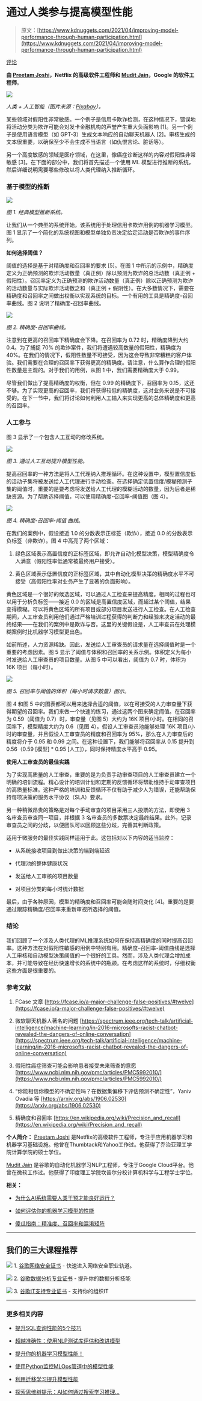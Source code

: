 # 通过人类参与提高模型性能

> 原文：[https://www.kdnuggets.com/2021/04/improving-model-performance-through-human-participation.html](https://www.kdnuggets.com/2021/04/improving-model-performance-through-human-participation.html)

[评论](#comments)

**由 [Preetam Joshi](https://www.linkedin.com/in/preetambjoshi/)，Netflix 的高级软件工程师和 [Mudit Jain](https://www.linkedin.com/in/muditjai/)，Google 的软件工程师**。

![](../Images/560fe77491cf4c263106734f1dea398d.png)

*人类 + 人工智能（图片来源：[Pixabay](https://pixabay.com/photos/technology-hands-agreement-ok-4256272/)）。*

某些领域对假阳性非常敏感。一个例子是信用卡欺诈检测，在这种情况下，错误地将活动分类为欺诈可能会对发卡金融机构的声誉产生重大负面影响 [1]。另一个例子是使用语言模型（如 GPT-3）生成文本响应的自动聊天机器人 [2]。审核生成的文本很重要，以确保至少不会生成不当语言（如仇恨言论、脏话等）。

另一个高度敏感的领域是医疗领域，在这里，像癌症诊断这样的内容对假阳性非常敏感 [3]。在下面的部分中，我们将首先描述一个使用 ML 模型进行推断的系统，然后详细说明需要哪些修改以将人类代理纳入推断循环。

### 基于模型的推断

![](../Images/8a4de5d4b687067913d75130bb522276.png)

*图 1\. 经典模型推断系统。*

让我们从一个典型的系统开始，该系统用于处理信用卡欺诈用例的机器学习模型。图 1 显示了一个简化的系统视图和模型单独负责决定给定活动是否欺诈的事件序列。

**如何选择阈值？**

阈值的选择是基于对精确度和召回率的要求 [5]。在图 1 中所示的示例中，精确度定义为正确预测的欺诈活动数量（真正例）除以预测为欺诈的总活动数（真正例 + 假阳性）。召回率定义为正确预测的欺诈活动数量（真正例）除以正确预测为欺诈的活动数量与实际欺诈活动数之和（真正例 + 假阴性）。在大多数情况下，需要在精确度和召回率之间做出权衡以实现系统的目标。一个有用的工具是精确度-召回率曲线。图 2 说明了精确度-召回率曲线。

![](../Images/f42660a0cf7b8954f827413fc715e7b2.png)

*图 2\. 精确度-召回率曲线。*

注意到在更高的召回率下精确度会下降。在召回率为 0.72 时，精确度降到大约 0.4。为了捕捉 70% 的欺诈案件，我们将遭遇较高数量的假阳性，精确度为 40%。在我们的情况下，假阳性数量不可接受，因为这会导致非常糟糕的客户体验。我们需要在合理的召回率下获得更高的精确度。请注意，什么算作合理的假阳性数量是主观的。对于我们的用例，从图 1 中，我们需要精确度大于 0.99。

尽管我们做出了提高精确度的权衡，但在 0.99 的精确度下，召回率为 0.15，这还不够。为了实现更高的召回率，我们将获得较低的精确度，这对业务来说是不可接受的。在下一节中，我们将讨论如何利用人工输入来实现更高的总体精确度和更高的召回率。

### 人工参与

图 3 显示了一个包含人工互动的修改系统。

![](../Images/84ab6b6f18fc33adc6933652a9e84fb4.png)

*图 3\. 通过人工互动提升模型性能。*

提高召回率的一种方法是将人工代理纳入推理循环。在这种设置中，模型置信度低的活动子集将被发送给人工代理进行手动检查。在选择确定低置信度/模糊预测子集的阈值时，重要的是要考虑将发送给人工代理的模糊活动的数量，因为后者是稀缺资源。为了帮助选择阈值，可以使用精确度-召回率-阈值图（图 4）。

![](../Images/037591fd6e4d621da2ebf67450cb50a2.png)

*图 4\. 精确度-召回率-阈值 曲线*。

在我们的案例中，假设接近 1.0 的分数表示正标签（欺诈），接近 0.0 的分数表示负标签（非欺诈）。图 4 中高亮了两个区域：

1.  绿色区域表示高置信度的正标签区域，即允许自动化模型决策，模型精确度令人满意（假阳性率低通常被最终用户接受）。

1.  黄色区域表示低置信度的正标签区域，其中自动化模型决策的精确度水平不可接受（高假阳性率对业务产生了显著的负面影响）。

黄色区域是一个很好的候选区域，可以通过人工检查来提高精度。相同的过程也可以用于分析负标签——接近 0.0 的区域是高置信度区域，而超过某个阈值，结果变得模糊。可以将黄色区域的所有项目或部分项目发送进行人工检查。在人工检查期间，人工审查员利用他们通过严格培训过程获得的判断力和经验来决定活动的最终结果——在我们的案例中是欺诈与否。这里的关键假设是，人工审查员在处理模糊案例时比机器学习模型更出色。

如前所述，人力资源稀缺。因此，发送给人工审查员的请求量在选择阈值时是一个重要的考虑因素。图 5 显示了阈值与体积和召回率的关系示例。体积定义为每小时发送给人工审查员的项目数量。从图 5 中可以看出，阈值为 0.7 时，体积为 16K 项目（每小时）。

![](../Images/ba9e900adfaeb4486a9d1c0728b048f7.png)

*图 5\. 召回率与阈值的体积（每小时请求数量）图示。*

图 4 和图 5 中的图表都可以用来选择合适的阈值，以在可接受的人力审查量下获得期望的召回率。我们来做一个快速的练习，通过这两个图来确定阈值。在召回率为 0.59（阈值为 0.7）时，审查量（见图 5）大约为 16K 项目/小时。在相同的召回率下，模型精度大约为 0.6（见图 4）。假设人工审查员池能够处理 16K 项目/小时的审查量，并且假设人工审查员的精度和召回率为 95%，那么在人力审查后的精度将介于 0.95 和 0.99 之间。在这种设置下，我们能够将召回率从 0.15 提升到 0.56（0.59 [模型] * 0.95 [人工]），同时保持精度水平高于 0.95。

**使用人工审查员的最佳实践**

为了实现高质量的人工审查，重要的是为负责手动审查项目的人工审查员建立一个明确的培训流程。精心设计的培训计划和定期的反馈循环将帮助维持手动审查项目的高质量标准。这种严格的培训和反馈循环不仅有助于减少人为错误，还能帮助保持每项决策的服务水平协议（SLA）要求。

另一种稍微昂贵的策略是对每个手动审查的项目采用三人投票的方法，即使用 3 名审查员审查同一项目，并根据 3 名审查员的多数票决定最终结果。此外，记录审查员之间的分歧，以便团队可以回顾这些分歧，完善其判断政策。

适用于微服务的最佳实践同样适用于此。这包括对以下内容的适当监控：

+   从系统接收项目到做出决策的端到端延迟

+   代理池的整体健康状况

+   发送给人工审核的项目数量

+   对项目分类的每小时统计数据

最后，由于各种原因，模型的精确度和召回率可能会随时间变化 [4]。重要的是要通过跟踪精确度/召回率来重新审视所选择的阈值。

### 结论

我们回顾了一个涉及人类代理的ML推理系统如何在保持高精确度的同时提高召回率。这种方法在对假阳性敏感的用例中特别有用。精确度-召回率-阈值曲线是选择人工审核和自动模型决策阈值的一个很好的工具。然而，涉及人类代理会增加成本，并可能导致在经历快速增长的系统中的瓶颈。在考虑这样的系统时，仔细权衡这些方面是很重要的。

### 参考文献

1.  FCase 文章 [https://fcase.io/a-major-challenge-false-positives/#twelve](https://fcase.io/a-major-challenge-false-positives/#twelve)

1.  微软聊天机器人著名的问题 [https://spectrum.ieee.org/tech-talk/artificial-intelligence/machine-learning/in-2016-microsofts-racist-chatbot-revealed-the-dangers-of-online-conversation](https://spectrum.ieee.org/tech-talk/artificial-intelligence/machine-learning/in-2016-microsofts-racist-chatbot-revealed-the-dangers-of-online-conversation)

1.  假阳性癌症筛查可能会影响患者接受未来筛查的意愿 [https://www.ncbi.nlm.nih.gov/pmc/articles/PMC5992010/](https://www.ncbi.nlm.nih.gov/pmc/articles/PMC5992010/)

1.  “你能相信你模型的不确定性吗？在数据集偏移下评估预测不确定性”，Yaniv Ovadia 等 [https://arxiv.org/abs/1906.02530](https://arxiv.org/abs/1906.02530)

1.  精确度和召回率 [https://en.wikipedia.org/wiki/Precision_and_recall](https://en.wikipedia.org/wiki/Precision_and_recall)

**个人简介：** [Preetam Joshi](https://www.linkedin.com/in/preetambjoshi/) 是Netflix的高级软件工程师，专注于应用机器学习和机器学习基础设施。他曾在Thumbtack和Yahoo工作过。他获得了乔治亚理工学院计算学院的硕士学位。

[Mudit Jain](https://www.linkedin.com/in/muditjai/) 是谷歌的自动化机器学习NLP工程师，专注于Google Cloud平台。他曾在微软工作过。他获得了印度理工学院坎普尔分校计算机科学与工程学士学位。

**相关：**

+   [为什么AI系统需要人类干预才能良好运行？](https://www.kdnuggets.com/2020/06/ai-systems-need-human-intervention.html)

+   [如何评估你的机器学习模型的性能](https://www.kdnuggets.com/2020/09/performance-machine-learning-model.html)

+   [傻瓜指南：精准度、召回率和混淆矩阵](https://www.kdnuggets.com/2020/01/guide-precision-recall-confusion-matrix.html)

* * *

## 我们的三大课程推荐

![](../Images/0244c01ba9267c002ef39d4907e0b8fb.png) 1\. [谷歌网络安全证书](https://www.kdnuggets.com/google-cybersecurity) - 快速进入网络安全职业轨道。

![](../Images/e225c49c3c91745821c8c0368bf04711.png) 2\. [谷歌数据分析专业证书](https://www.kdnuggets.com/google-data-analytics) - 提升你的数据分析技能

![](../Images/0244c01ba9267c002ef39d4907e0b8fb.png) 3\. [谷歌IT支持专业证书](https://www.kdnuggets.com/google-itsupport) - 支持你的组织IT

* * *

### 更多相关内容

+   [提升SQL查询性能的5个技巧](https://www.kdnuggets.com/5-tips-for-improving-sql-query-performance)

+   [超越准确性：使用NLP测试库评估和改进模型](https://www.kdnuggets.com/2023/04/john-snow-beyond-accuracy-nlp-test-library.html)

+   [提升你的机器学习模型性能！](https://www.kdnuggets.com/2023/04/manning-boost-machine-learning-model-performance.html)

+   [使用Python监控MLOps管道中的模型性能](https://www.kdnuggets.com/2023/05/monitor-model-performance-mlops-pipeline-python.html)

+   [利用迁移学习提升模型性能](https://www.kdnuggets.com/using-transfer-learning-to-boost-model-performance)

+   [探索思维树提示：AI如何通过搜索学习推理…](https://www.kdnuggets.com/2023/07/exploring-tree-of-thought-prompting-ai-learn-reason-through-search.html)
